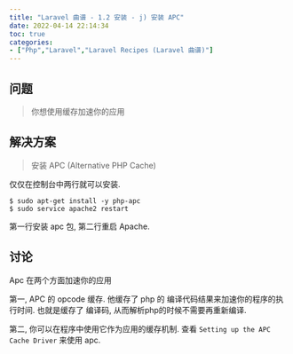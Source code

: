 ```yaml
---
title: "Laravel 曲谱 - 1.2 安装 - j) 安装 APC"
date: 2022-04-14 22:14:34
toc: true
categories:
- ["Php","Laravel","Laravel Recipes (Laravel 曲谱)"]
---
```


## 问题
> 你想使用缓存加速你的应用





## 解决方案
> 安装 APC (Alternative PHP Cache)

仅仅在控制台中两行就可以安装.
```
$ sudo apt-get install -y php-apc
$ sudo service apache2 restart
```
第一行安装 apc 包, 第二行重启 Apache.

## 讨论
Apc 在两个方面加速你的应用

第一,  APC 的 opcode 缓存. 他缓存了 php 的 编译代码结果来加速你的程序的执行时间. 也就是缓存了 编译码, 从而解析php的时候不需要再重新编译.

第二, 你可以在程序中使用它作为应用的缓存机制. 查看 `Setting up the APC Cache Driver`  来使用 apc.

